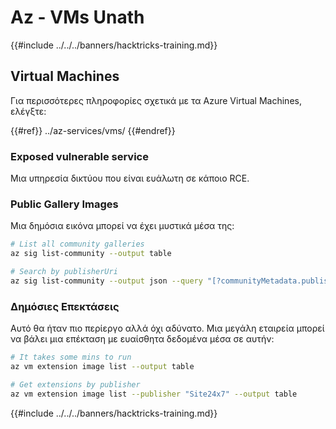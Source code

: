# Az - VMs Unath

{{#include ../../../banners/hacktricks-training.md}}

## Virtual Machines

Για περισσότερες πληροφορίες σχετικά με τα Azure Virtual Machines, ελέγξτε:

{{#ref}}
../az-services/vms/
{{#endref}}

### Exposed vulnerable service

Μια υπηρεσία δικτύου που είναι ευάλωτη σε κάποιο RCE.

### Public Gallery Images

Μια δημόσια εικόνα μπορεί να έχει μυστικά μέσα της:
```bash
# List all community galleries
az sig list-community --output table

# Search by publisherUri
az sig list-community --output json --query "[?communityMetadata.publisherUri=='https://3nets.io']"
```
### Δημόσιες Επεκτάσεις

Αυτό θα ήταν πιο περίεργο αλλά όχι αδύνατο. Μια μεγάλη εταιρεία μπορεί να βάλει μια επέκταση με ευαίσθητα δεδομένα μέσα σε αυτήν:
```bash
# It takes some mins to run
az vm extension image list --output table

# Get extensions by publisher
az vm extension image list --publisher "Site24x7" --output table
```
{{#include ../../../banners/hacktricks-training.md}}
